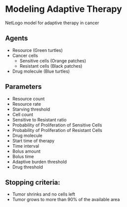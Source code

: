 # Modeling Adaptive Therapy
NetLogo model for adaptive therapy in cancer

## Agents
- Resource (Green turtles)
- Cancer cells
  - Sensitive cells (Orange patches)
  - Resistant cells (Black patches)
- Drug molecule (Blue turtles)

## Parameters
- Resource count
- Resource rate
- Starving threshold
- Cell count
- Sensitive to Resistant ratio
- Probability of Proliferation of Sensitive Cells
- Probability of Proliferation of Resistant Cells
- Drug molecule
- Start time of therapy
- Time interval
- Bolus amount  
- Bolus time
- Adaptive burden threshold
- Drug threshold

## Stopping criteria:
- Tumor shrinks and no cells left
- Tumor grows to more than 90% of the available area
